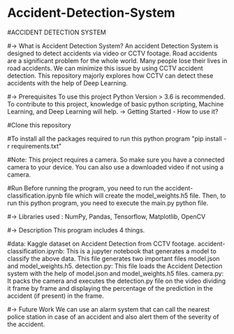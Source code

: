 # Accident-Detection-System

#ACCIDENT DETECTION SYSTEM

#-> What is Accident Detection System? An accident Detection System is designed to detect accidents via video or CCTV footage. Road accidents are a significant problem for the whole world. Many people lose their lives in road accidents. We can minimize this issue by using CCTV accident detection. This repository majorly explores how CCTV can detect these accidents with the help of Deep Learning.

#-> Prerequisites To use this project Python Version > 3.6 is recommended. To contribute to this project, knowledge of basic python scripting, Machine Learning, and Deep Learning will help. -> Getting Started - How to use it?

#Clone this repository 

#To install all the packages required to run this python program "pip install -r requirements.txt"

#Note: This project requires a camera. So make sure you have a connected camera to your device. You can also use a downloaded video if not using a camera.

#Run Before running the program, you need to run the accident-classification.ipynb file which will create the model_weights.h5 file. Then, to run this python program, you need to execute the main.py python file.

#-> Libraries used : NumPy, Pandas, Tensorflow, Matplotlib, OpenCV

#-> Description This program includes 4 things.

#data: Kaggle dataset on Accident Detection from CCTV footage.
accident-classification.ipynb: This is a jupyter notebook that generates a model to classify the above data. This file generates two important files model.json and model_weights.h5.
detection.py: This file loads the Accident Detection system with the help of model.json and model_weights.h5 files.
camera.py: It packs the camera and executes the detection.py file on the video dividing it frame by frame and displaying the percentage of the prediction in the accident (if present) in the frame.

#-> Future Work We can use an alarm system that can call the nearest police station in case of an accident and also alert them of the severity of the accident.
